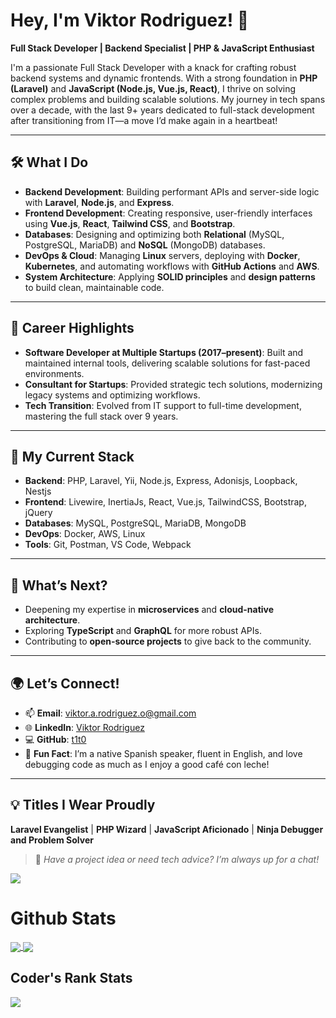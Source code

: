 # Hey, I'm Viktor Rodriguez! 👋

**Full Stack Developer | Backend Specialist | PHP & JavaScript Enthusiast**

I'm a passionate Full Stack Developer with a knack for crafting robust backend systems and dynamic frontends. With a strong foundation in **PHP (Laravel)** and **JavaScript (Node.js, Vue.js, React)**, I thrive on solving complex problems and building scalable solutions. My journey in tech spans over a decade, with the last 9+ years dedicated to full-stack development after transitioning from IT—a move I’d make again in a heartbeat!

---

## 🛠️ What I Do

- **Backend Development**: Building performant APIs and server-side logic with **Laravel**, **Node.js**, and **Express**.
- **Frontend Development**: Creating responsive, user-friendly interfaces using **Vue.js**, **React**, **Tailwind CSS**, and **Bootstrap**.
- **Databases**: Designing and optimizing both **Relational** (MySQL, PostgreSQL, MariaDB) and **NoSQL** (MongoDB) databases.
- **DevOps & Cloud**: Managing **Linux** servers, deploying with **Docker**, **Kubernetes**, and automating workflows with **GitHub Actions** and **AWS**.
- **System Architecture**: Applying **SOLID principles** and **design patterns** to build clean, maintainable code.

---

## 🚀 Career Highlights

- **Software Developer at Multiple Startups (2017–present)**: Built and maintained internal tools, delivering scalable solutions for fast-paced environments.
- **Consultant for Startups**: Provided strategic tech solutions, modernizing legacy systems and optimizing workflows.
- **Tech Transition**: Evolved from IT support to full-time development, mastering the full stack over 9 years.

---

## 🧰 My Current Stack

- **Backend**: PHP, Laravel, Yii, Node.js, Express, Adonisjs, Loopback, Nestjs
- **Frontend**: Livewire, InertiaJs, React, Vue.js, TailwindCSS, Bootstrap, jQuery
- **Databases**: MySQL, PostgreSQL, MariaDB, MongoDB
- **DevOps**: Docker, AWS, Linux
- **Tools**: Git, Postman, VS Code, Webpack

---

## 🌱 What’s Next?

- Deepening my expertise in **microservices** and **cloud-native architecture**.
- Exploring **TypeScript** and **GraphQL** for more robust APIs.
- Contributing to **open-source projects** to give back to the community.

---

## 🌍 Let’s Connect!

- 📫 **Email**: viktor.a.rodriguez.o@gmail.com
- 🌐 **LinkedIn**: [Viktor Rodriguez](https://www.linkedin.com/in/viktor-a-rodriguez-o/)
- 💻 **GitHub**: [t1t0](https://github.com/t1t0)
- 🌟 **Fun Fact**: I’m a native Spanish speaker, fluent in English, and love debugging code as much as I enjoy a good café con leche!

---

## 💡 Titles I Wear Proudly

**Laravel Evangelist** | **PHP Wizard** | **JavaScript Aficionado** | **Ninja Debugger and Problem Solver**

> 💬 *Have a project idea or need tech advice? I’m always up for a chat!*


<!-- Profile View Count -->
![](https://komarev.com/ghpvc/?username=t1t0&color=brightgreen&style=flat)

# Github Stats
<a href="https://github-readme-stats.vercel.app/api?username=t1t0&count_private=true&show_icons=true&hide=issues&include_all_commits=true">
  <img align="center" src="https://github-readme-stats.vercel.app/api?username=t1t0&count_private=true&show_icons=true&hide=issues&include_all_commits=true" />
</a>
<a href="https://github-readme-stats.vercel.app/api/top-langs/?username=t1t0&layout=compact&langs_count=6">
  <img align="center" src="https://github-readme-stats.vercel.app/api/top-langs/?username=t1t0&layout=compact&langs_count=6" />
</a>

## Coder's Rank Stats
<a href="https://profile.codersrank.io/user/t1t0/">
  <img align="center" src="https://cr-ss-service.azurewebsites.net/api/ScreenShot?widget=summary&username=t1t0&branding=false&show-avatar=false" />
</a>
